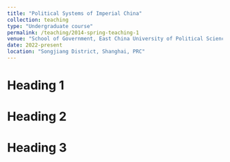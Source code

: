 ```yaml
---
title: "Political Systems of Imperial China"
collection: teaching
type: "Undergraduate course"
permalink: /teaching/2014-spring-teaching-1
venue: "School of Government, East China University of Political Science and Law"
date: 2022-present
location: "Songjiang District, Shanghai, PRC"
---
```


Heading 1
======

Heading 2
======

Heading 3
======
